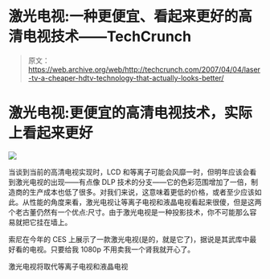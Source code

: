 # 激光电视:一种更便宜、看起来更好的高清电视技术——TechCrunch

> 原文：<https://web.archive.org/web/http://techcrunch.com/2007/04/04/laser-tv-a-cheaper-hdtv-technology-that-actually-looks-better/>

# 激光电视:更便宜的高清电视技术，实际上看起来更好

![](img/4f7c81d4354792931721f6116208ab4f.png)

当谈到当前的高清电视实现时，LCD 和等离子可能会风靡一时，但明年应该会看到激光电视的出现——有点像 DLP 技术的分支——它的色彩范围增加了一倍，制造商的生产成本也低了很多。对我们来说，这意味着更低的价格，或者至少应该如此。从性能的角度来看，激光电视让等离子电视和液晶电视看起来很傻，但是这两个老古董仍然有一个优点:尺寸。由于激光电视是一种投影技术，你不可能那么容易就把它挂在墙上。

索尼在今年的 CES 上展示了一款激光电视(是的，就是它了)，据说是其武库中最好看的电视。只要给我 1080p 不用卖我一个肾我就开心了。

激光电视将取代等离子电视和液晶电视